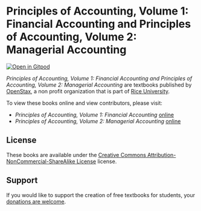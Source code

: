 # Principles of Accounting, Volume 1: Financial Accounting and Principles of Accounting, Volume 2: Managerial Accounting

[![Open in Gitpod](https://gitpod.io/button/open-in-gitpod.svg)](https://gitpod.io/from-referrer/)

_Principles of Accounting, Volume 1: Financial Accounting and Principles of Accounting, Volume 2: Managerial Accounting_ are textbooks published by [OpenStax](https://openstax.org/), a non profit organization that is part of [Rice University](https://www.rice.edu/).

To view these books online and view contributors, please visit:
- _Principles of Accounting, Volume 1: Financial Accounting_ [online](https://openstax.org/details/books/principles-financial-accounting)
- _Principles of Accounting, Volume 2: Managerial Accounting_ [online](https://openstax.org/details/books/principles-managerial-accounting)

## License
These books are available under the [Creative Commons Attribution-NonCommercial-ShareAlike License](./LICENSE) license.

## Support
If you would like to support the creation of free textbooks for students, your [donations are welcome](https://riceconnect.rice.edu/donation/support-openstax-banner).
